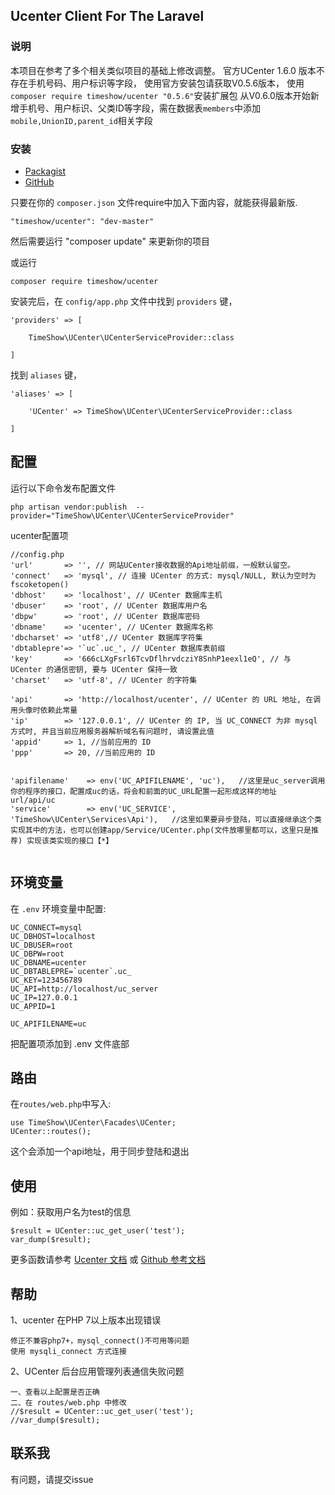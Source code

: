 ## Ucenter Client For The Laravel

### 说明
本项目在参考了多个相关类似项目的基础上修改调整。
官方UCenter 1.6.0 版本不存在手机号码、用户标识等字段，
使用官方安装包请获取V0.5.6版本，    使用`composer require timeshow/ucenter "0.5.6"`安装扩展包
从V0.6.0版本开始新增手机号、用户标识、父类ID等字段，需在数据表`members`中添加`mobile,UnionID,parent_id`相关字段

### 安装

* [Packagist](https://packagist.org/packages/timeshow/ucenter)
* [GitHub](https://github.com/timeshow/ucenter)

只要在你的 `composer.json` 文件require中加入下面内容，就能获得最新版.

~~~
"timeshow/ucenter": "dev-master"
~~~

然后需要运行 "composer update" 来更新你的项目  

或运行
~~~
composer require timeshow/ucenter
~~~

安装完后，在 `config/app.php` 文件中找到 `providers` 键，

~~~
'providers' => [

    TimeShow\UCenter\UCenterServiceProvider::class

]
~~~

找到 `aliases` 键，

~~~
'aliases' => [

    'UCenter' => TimeShow\UCenter\UCenterServiceProvider::class

]
~~~

## 配置
运行以下命令发布配置文件
~~~
php artisan vendor:publish  --provider="TimeShow\UCenter\UCenterServiceProvider"
~~~
ucenter配置项
~~~
//config.php
'url'		=> '', // 网站UCenter接收数据的Api地址前缀，一般默认留空。
'connect'	=> 'mysql', // 连接 UCenter 的方式: mysql/NULL, 默认为空时为 fscoketopen()
'dbhost'	=> 'localhost', // UCenter 数据库主机
'dbuser'	=> 'root', // UCenter 数据库用户名
'dbpw'		=> 'root', // UCenter 数据库密码
'dbname'	=> 'ucenter', // UCenter 数据库名称
'dbcharset'	=> 'utf8',// UCenter 数据库字符集
'dbtablepre'=> '`uc`.uc_', // UCenter 数据库表前缀
'key'		=> '666cLXgFsrl6TcvDflhrvdcziY8SnhP1eexl1eQ', // 与 UCenter 的通信密钥, 要与 UCenter 保持一致
'charset'	=> 'utf-8', // UCenter 的字符集

'api'		=> 'http://localhost/ucenter', // UCenter 的 URL 地址, 在调用头像时依赖此常量
'ip'		=> '127.0.0.1', // UCenter 的 IP, 当 UC_CONNECT 为非 mysql 方式时, 并且当前应用服务器解析域名有问题时, 请设置此值
'appid'		=> 1, //当前应用的 ID
'ppp'		=> 20, //当前应用的 ID


'apifilename'    => env('UC_APIFILENAME', 'uc'),   //这里是uc_server调用你的程序的接口，配置成uc的话，将会和前面的UC_URL配置一起形成这样的地址 url/api/uc
'service'        => env('UC_SERVICE', 'TimeShow\UCenter\Services\Api'),   //这里如果要异步登陆，可以直接继承这个类实现其中的方法，也可以创建app/Service/UCenter.php(文件放哪里都可以，这里只是推荐) 实现该类实现的接口【*】


~~~

## 环境变量

在 `.env` 环境变量中配置:

~~~
UC_CONNECT=mysql
UC_DBHOST=localhost
UC_DBUSER=root
UC_DBPW=root
UC_DBNAME=ucenter
UC_DBTABLEPRE=`ucenter`.uc_
UC_KEY=123456789
UC_API=http://localhost/uc_server
UC_IP=127.0.0.1
UC_APPID=1

UC_APIFILENAME=uc
~~~

把配置项添加到 .env 文件底部


## 路由

在`routes/web.php`中写入:

~~~
use TimeShow\UCenter\Facades\UCenter;
UCenter::routes();
~~~

这个会添加一个api地址，用于同步登陆和退出


## 使用
例如：获取用户名为test的信息
~~~
$result = UCenter::uc_get_user('test');
var_dump($result);
~~~


更多函数请参考 [Ucenter 文档](http://faq.comsenz.com/library/UCenter/interface/interface_user.htm)
或 [Github 参考文档](https://github.com/timeshow/ucenter/tree/master/doc) 
## 帮助
1、ucenter 在PHP 7以上版本出现错误
~~~
修正不兼容php7+，mysql_connect()不可用等问题
使用 mysqli_connect 方式连接
~~~
2、UCenter 后台应用管理列表通信失败问题
~~~
一、查看以上配置是否正确
二、在 routes/web.php 中修改
//$result = UCenter::uc_get_user('test');
//var_dump($result);
~~~

## 联系我
有问题，请提交issue
